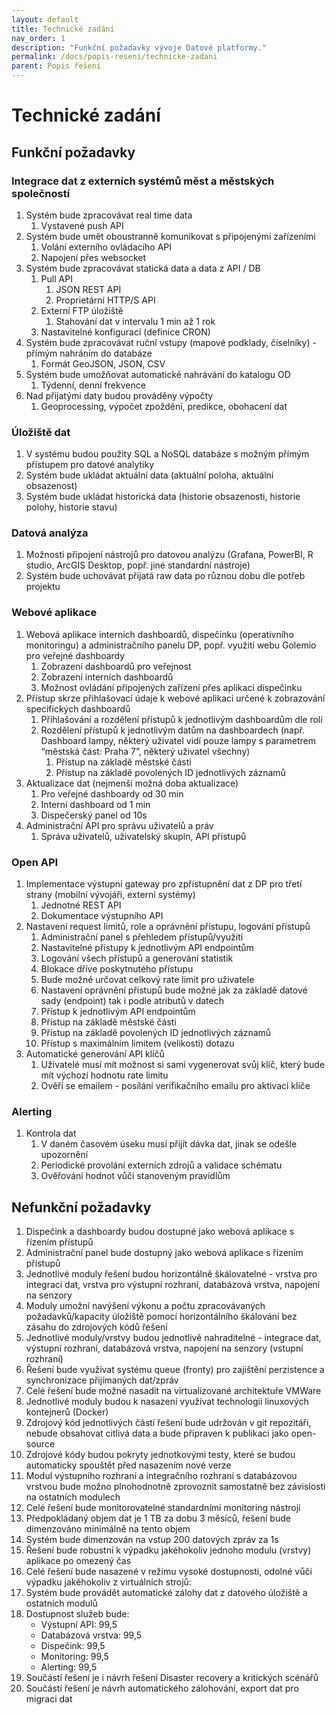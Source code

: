 ```yaml
---
layout: default
title: Technické zadání
nav_order: 1
description: "Funkční požadavky vývoje Datové platformy."
permalink: /docs/popis-reseni/technicke-zadani
parent: Popis řešení
---
```


# Technické zadání

## Funkční požadavky

### Integrace dat z externích systémů měst a městských společností

1. Systém bude zpracovávat real time data
    1. Vystavené push API
1. Systém bude umět oboustranně komunikovat s připojenými zařízeními
    1. Volání externího ovládacího API
    1. Napojení přes websocket
1. Systém bude zpracovávat statická data a data z API / DB
    1. Pull API
        1. JSON REST API
        1. Proprietární HTTP/S API
    1. Externí FTP úložiště
        1. Stahování dat v intervalu 1 min až 1 rok
    1. Nastavitelné konfigurací (definice CRON)
1. Systém bude zpracovávat ruční vstupy (mapové podklady, číselníky) - přímým nahráním do databáze
    1. Formát GeoJSON, JSON, CSV
1. Systém bude umožňovat automatické nahrávání do katalogu OD
    1. Týdenní, denní frekvence
1. Nad přijatými daty budou prováděny výpočty
    1. Geoprocessing, výpočet zpoždění, predikce, obohacení dat

### Úložiště dat 

1. V systému budou použity SQL a NoSQL databáze s možným přímým přístupem pro datové analytiky
1. Systém bude ukládat aktuální data (aktuální poloha, aktuální obsazenost)
1. Systém bude ukládat historická data (historie obsazenosti, historie polohy, historie stavu)

### Datová analýza 

1. Možnosti připojení nástrojů pro datovou analýzu (Grafana, PowerBI, R studio, ArcGIS Desktop, popř. jiné standardní nástroje)
1. Systém bude uchovávat přijatá raw data po různou dobu dle potřeb projektu

### Webové aplikace 

1. Webová aplikace interních dashboardů, dispečinku (operativního monitoringu) a administračního panelu DP, popř. využití webu Golemio pro veřejné dashboardy
    1. Zobrazení dashboardů pro veřejnost
    1. Zobrazení interních dashboardů
    1. Možnost ovládání připojených zařízení přes aplikaci dispečinku
1. Přístup skrze přihlašovací údaje k webové aplikaci určené k zobrazování specifických dashboardů
    1. Přihlašování a rozdělení přístupů k jednotlivým dashboardům dle rolí
    1. Rozdělení přístupů k jednotlivým datům na dashboardech (např. Dashboard lampy, některý uživatel vidí pouze lampy s parametrem “městská část: Praha 7”, některý uživatel všechny)
        1. Přístup na základě městské části
        1. Přístup na základě povolených ID jednotlivých záznamů
1. Aktualizace dat (nejmenší možná doba aktualizace) 
    1. Pro veřejné dashboardy od 30 min
    1. Interní dashboard od 1 min
    1. Dispečerský panel od 10s
1. Administrační API pro správu uživatelů a práv
    1. Správa uživatelů, uživatelský skupin, API přístupů

### Open API 

1. Implementace výstupní gateway pro zpřístupnění dat z DP pro třetí strany (mobilní vývojáři, externí systémy)
    1. Jednotné REST API
    1. Dokumentace výstupního API
1. Nastavení request limitů, role a oprávnění přístupu, logování přístupů
    1. Administrační panel s přehledem přístupů/využití
    1. Nastavitelné přístupy k jednotlivým API endpointům
    1. Logování všech přístupů a generování statistik
    1. Blokace dříve poskytnutého přístupu
    1. Bude možné určovat celkový rate limit pro uživatele
    1. Nastavení oprávnění přístupů bude možné jak za základě datové sady (endpoint) tak i podle atributů v datech
    1. Přístup k jednotlivým API endpointům
    1. Přístup na základě městské části
    1. Přístup na základě povolených ID jednotlivých záznamů
    1. Přístup s maximálním limitem (velikosti) dotazu
1. Automatické generování API klíčů
    1. Uživatelé musí mít možnost si sami vygenerovat svůj klíč, který bude mít výchozí hodnotu rate limitu
    1. Ověří se emailem - posílání verifikačního emailu pro aktivaci klíče

### Alerting

1. Kontrola dat
    1. V daném časovém úseku musí přijít dávka dat, jinak se odešle upozornění
    1. Periodické provolání externích zdrojů a validace schématu
    1. Ověřování hodnot vůči stanoveným pravidlům

## Nefunkční požadavky

1. Dispečink a dashboardy budou dostupné jako webová aplikace s řízením přístupů
1. Administrační panel bude dostupný jako webová aplikace s řízením přístupů
1. Jednotlivé moduly řešení budou horizontálně škálovatelné - vrstva pro integraci dat, vrstva pro výstupní rozhraní, databázová vrstva, napojení na senzory
1. Moduly umožní navýšení výkonu a počtu zpracovávaných požadavků/kapacity úložiště pomocí horizontálního škálování bez zásahu do zdrojových kódů řešení
1. Jednotlivé moduly/vrstvy budou jednotlivě nahraditelné - integrace dat, výstupní rozhraní, databázová vrstva, napojení na senzory (vstupní rozhraní)
1. Řešení bude využívat systému queue (fronty) pro zajištění perzistence a synchronizace přijímaných dat/zpráv
1. Celé řešení bude možné nasadit na virtualizované architektuře VMWare
1. Jednotlivé moduly budou k nasazení využívat technologii linuxových kontejnerů (Docker)
1. Zdrojový kód jednotlivých částí řešení bude udržován v git repozitáři, nebude obsahovat citlivá data a bude připraven k publikaci jako open-source
1. Zdrojové kódy budou pokryty jednotkovými testy, které se budou automaticky spouštět před nasazením nové verze
1. Modul výstupního rozhraní a integračního rozhraní s databázovou vrstvou bude možno plnohodnotně zprovoznit samostatně bez závislosti na ostatních modulech
1. Celé řešení bude monitorovatelné standardními monitoring nástroji
1. Předpokládaný objem dat je 1 TB za dobu 3 měsíců, řešení bude dimenzováno minimálně na tento objem
1. Systém bude dimenzován na vstup 200 datových zpráv za 1s
1. Řešení bude robustní k výpadku jakéhokoliv jednoho modulu (vrstvy) aplikace po omezený čas
1. Celé řešení bude nasazené v režimu vysoké dostupnosti, odolné vůči výpadku jakéhokoliv z virtuálních strojů:
1. Systém bude provádět automatické zálohy dat z datového úložiště a ostatních modulů 
1. Dostupnost služeb bude:
    * Výstupní API: 99,5
    * Databázová vrstva: 99,5
    * Dispečink: 99,5
    * Monitoring: 99,5
    * Alerting: 99,5
1. Součástí řešení je i návrh řešení Disaster recovery a kritických scénářů
1. Součástí řešení je návrh automatického zálohování, export dat pro migraci dat
